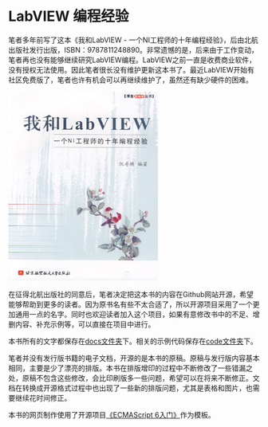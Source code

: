 # LabVIEW 编程经验

笔者多年前写了这本《我和LabVIEW - 一个NI工程师的十年编程经验》，后由北航出版社发行出版，ISBN：9787811248890。非常遗憾的是，后来由于工作变动，笔者再也没有能够继续研究LabVIEW编程。LabVIEW之前一直是收费商业软件，没有授权无法使用。因此笔者很长没有维护更新这本书了。最近LabVIEW开始有社区免费版了，笔者也许有机会可以再继续维护了，虽然还有缺少硬件的困难。

![](_page/cover.jpg)

在征得北航出版社的同意后，笔者决定把这本书的内容在Github网站开源，希望能够帮助到更多的读者。因为原书名有些不太合适了，所以开源项目采用了一个更加通用一点的名字。同时也欢迎读者加入这个项目，如果有意修改书中的不足、增删内容、补充示例等，可以直接在项目中进行。

本书所有的文字都保存在[docs文件夹](https://github.com/ruanqizhen/labview_book/tree/main/docs)下。相关的示例代码保存在[code文件夹](https://github.com/ruanqizhen/labview_book/tree/main/code)下。

笔者并没有发行版书籍的电子文档，开源的是本书的原稿。原稿与发行版内容基本相同，主要是少了漂亮的排版。本书在排版增印的过程中不断修改了一些错漏之处，原稿不包含这些修改，会比印刷版多一些问题，希望可以在将来不断修正。文档在转换成开源格式过程中也出现了一些新的排版问题，尤其是表格和图片，也需要继续花时间修正。

本书的网页制作使用了开源项目[《ECMAScript 6入门》](https://github.com/ruanyf/es6tutorial)作为模板。


